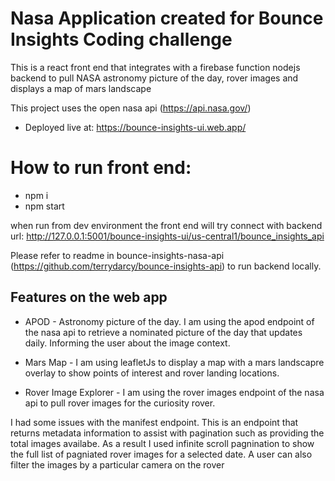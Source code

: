 # Nasa Application created for Bounce Insights Coding challenge

This is a react front end that integrates with a firebase function nodejs backend to pull NASA astronomy picture of the day, rover images and displays a map of mars landscape

This project uses the open nasa api (https://api.nasa.gov/)

- Deployed live at: https://bounce-insights-ui.web.app/

# How to run front end:

- npm i
- npm start

when run from dev environment the front end will try connect with backend url: http://127.0.0.1:5001/bounce-insights-ui/us-central1/bounce_insights_api

Please refer to readme in bounce-insights-nasa-api (https://github.com/terrydarcy/bounce-insights-api) to run backend locally.

## Features on the web app

- APOD - Astronomy picture of the day.
  I am using the apod endpoint of the nasa api to retrieve a nominated picture of the day that updates daily. Informing the user about the image context.

- Mars Map - I am using leafletJs to display a map with a mars landscapre overlay to show points of interest and rover landing locations.

- Rover Image Explorer - I am using the rover images endpoint of the nasa api to pull rover images for the curiosity rover.

I had some issues with the manifest endpoint. This is an endpoint that returns metadata information to assist with pagination such as providing the total images availabe. As a result I used infinite scroll pagnination to show the full list of pagniated rover images for a selected date. A user can also filter the images by a particular camera on the rover
